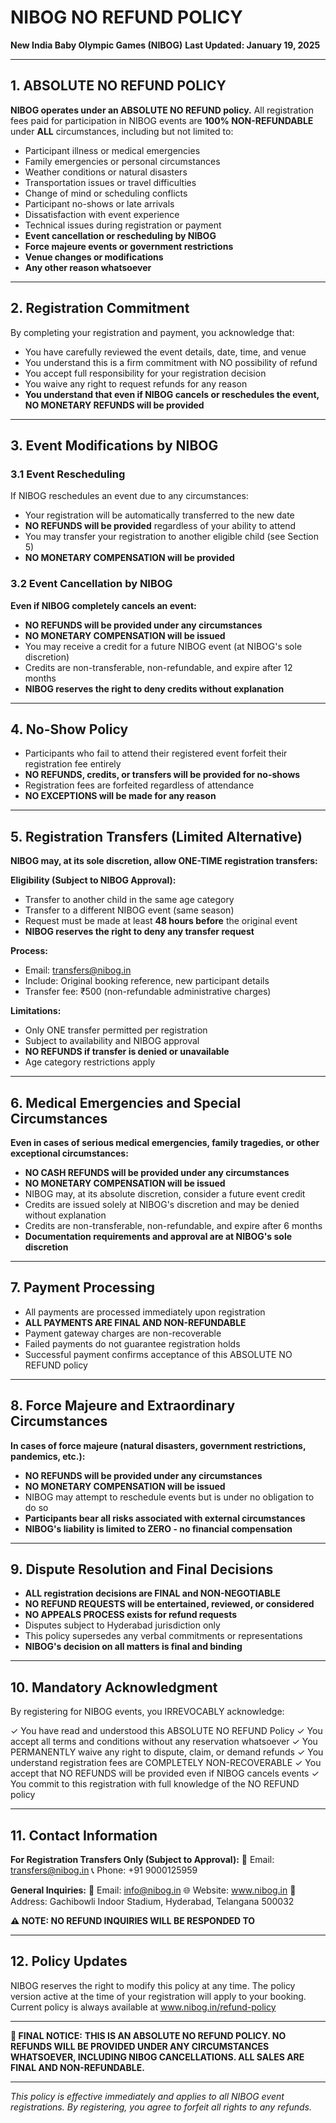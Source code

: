 # NIBOG NO REFUND POLICY

**New India Baby Olympic Games (NIBOG)**
**Last Updated: January 19, 2025**

---

## 1. **ABSOLUTE NO REFUND POLICY**

**NIBOG operates under an ABSOLUTE NO REFUND policy.** All registration fees paid for participation in NIBOG events are **100% NON-REFUNDABLE** under **ALL** circumstances, including but not limited to:

- Participant illness or medical emergencies
- Family emergencies or personal circumstances
- Weather conditions or natural disasters
- Transportation issues or travel difficulties
- Change of mind or scheduling conflicts
- Participant no-shows or late arrivals
- Dissatisfaction with event experience
- Technical issues during registration or payment
- **Event cancellation or rescheduling by NIBOG**
- **Force majeure events or government restrictions**
- **Venue changes or modifications**
- **Any other reason whatsoever**

---

## 2. **Registration Commitment**

By completing your registration and payment, you acknowledge that:

- You have carefully reviewed the event details, date, time, and venue
- You understand this is a firm commitment with NO possibility of refund
- You accept full responsibility for your registration decision
- You waive any right to request refunds for any reason
- **You understand that even if NIBOG cancels or reschedules the event, NO MONETARY REFUNDS will be provided**

---

## 3. **Event Modifications by NIBOG**

### 3.1 Event Rescheduling
If NIBOG reschedules an event due to any circumstances:
- Your registration will be automatically transferred to the new date
- **NO REFUNDS will be provided** regardless of your ability to attend
- You may transfer your registration to another eligible child (see Section 5)
- **NO MONETARY COMPENSATION will be provided**

### 3.2 Event Cancellation by NIBOG
**Even if NIBOG completely cancels an event:**
- **NO REFUNDS will be provided under any circumstances**
- **NO MONETARY COMPENSATION will be issued**
- You may receive a credit for a future NIBOG event (at NIBOG's sole discretion)
- Credits are non-transferable, non-refundable, and expire after 12 months
- **NIBOG reserves the right to deny credits without explanation**

---

## 4. **No-Show Policy**

- Participants who fail to attend their registered event forfeit their registration fee entirely
- **NO REFUNDS, credits, or transfers will be provided for no-shows**
- Registration fees are forfeited regardless of attendance
- **NO EXCEPTIONS will be made for any reason**

---

## 5. **Registration Transfers (Limited Alternative)**

**NIBOG may, at its sole discretion, allow ONE-TIME registration transfers:**

**Eligibility (Subject to NIBOG Approval):**
- Transfer to another child in the same age category
- Transfer to a different NIBOG event (same season)
- Request must be made at least **48 hours before** the original event
- **NIBOG reserves the right to deny any transfer request**

**Process:**
- Email: transfers@nibog.in
- Include: Original booking reference, new participant details
- Transfer fee: ₹500 (non-refundable administrative charges)

**Limitations:**
- Only ONE transfer permitted per registration
- Subject to availability and NIBOG approval
- **NO REFUNDS if transfer is denied or unavailable**
- Age category restrictions apply

---

## 6. **Medical Emergencies and Special Circumstances**

**Even in cases of serious medical emergencies, family tragedies, or other exceptional circumstances:**
- **NO CASH REFUNDS will be provided under any circumstances**
- **NO MONETARY COMPENSATION will be issued**
- NIBOG may, at its absolute discretion, consider a future event credit
- Credits are issued solely at NIBOG's discretion and may be denied without explanation
- Credits are non-transferable, non-refundable, and expire after 6 months
- **Documentation requirements and approval are at NIBOG's sole discretion**

---

## 7. **Payment Processing**

- All payments are processed immediately upon registration
- **ALL PAYMENTS ARE FINAL AND NON-REFUNDABLE**
- Payment gateway charges are non-recoverable
- Failed payments do not guarantee registration holds
- Successful payment confirms acceptance of this ABSOLUTE NO REFUND policy

---

## 8. **Force Majeure and Extraordinary Circumstances**

**In cases of force majeure (natural disasters, government restrictions, pandemics, etc.):**
- **NO REFUNDS will be provided under any circumstances**
- **NO MONETARY COMPENSATION will be issued**
- NIBOG may attempt to reschedule events but is under no obligation to do so
- **Participants bear all risks associated with external circumstances**
- **NIBOG's liability is limited to ZERO - no financial compensation**

---

## 9. **Dispute Resolution and Final Decisions**

- **ALL registration decisions are FINAL and NON-NEGOTIABLE**
- **NO REFUND REQUESTS will be entertained, reviewed, or considered**
- **NO APPEALS PROCESS exists for refund requests**
- Disputes subject to Hyderabad jurisdiction only
- This policy supersedes any verbal commitments or representations
- **NIBOG's decision on all matters is final and binding**

---

## 10. **Mandatory Acknowledgment**

By registering for NIBOG events, you IRREVOCABLY acknowledge:

✓ You have read and understood this ABSOLUTE NO REFUND Policy
✓ You accept all terms and conditions without any reservation whatsoever
✓ You PERMANENTLY waive any right to dispute, claim, or demand refunds
✓ You understand registration fees are COMPLETELY NON-RECOVERABLE
✓ You accept that NO REFUNDS will be provided even if NIBOG cancels events
✓ You commit to this registration with full knowledge of the NO REFUND policy

---

## 11. **Contact Information**

**For Registration Transfers Only (Subject to Approval):**
📧 Email: transfers@nibog.in
📞 Phone: +91 9000125959

**General Inquiries:**
📧 Email: info@nibog.in
🌐 Website: www.nibog.in
📍 Address: Gachibowli Indoor Stadium, Hyderabad, Telangana 500032

**⚠️ NOTE: NO REFUND INQUIRIES WILL BE RESPONDED TO**

---

## 12. **Policy Updates**

NIBOG reserves the right to modify this policy at any time. The policy version active at the time of your registration will apply to your booking. Current policy is always available at www.nibog.in/refund-policy

---

**🚫 FINAL NOTICE:**
**THIS IS AN ABSOLUTE NO REFUND POLICY. NO REFUNDS WILL BE PROVIDED UNDER ANY CIRCUMSTANCES WHATSOEVER, INCLUDING NIBOG CANCELLATIONS. ALL SALES ARE FINAL AND NON-REFUNDABLE.**

---

*This policy is effective immediately and applies to all NIBOG event registrations. By registering, you agree to forfeit all rights to any refunds.*
